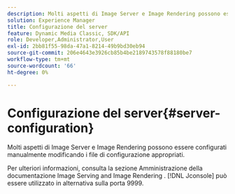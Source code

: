 ```yaml
---
description: Molti aspetti di Image Server e Image Rendering possono essere configurati manualmente modificando i file di configurazione appropriati.
solution: Experience Manager
title: Configurazione del server
feature: Dynamic Media Classic, SDK/API
role: Developer,Administrator,User
exl-id: 2bb81f55-98da-47a1-8214-49b9bd30eb94
source-git-commit: 206e4643e3926cb85b4be2189743578f88180be7
workflow-type: tm+mt
source-wordcount: '66'
ht-degree: 0%

---
```


# Configurazione del server{#server-configuration}

Molti aspetti di Image Server e Image Rendering possono essere configurati manualmente modificando i file di configurazione appropriati.

Per ulteriori informazioni, consulta la sezione Amministrazione della documentazione Image Serving and Image Rendering . [!DNL Jconsole] può essere utilizzato in alternativa sulla porta 9999.
